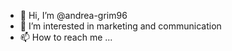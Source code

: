 - 👋 Hi, I’m @andrea-grim96
- 👀 I’m interested in marketing and communication
- 📫 How to reach me ...

<!---
andrea-grim96/andrea-grim96 is a ✨ special ✨ repository because its `README.md` (this file) appears on your GitHub profile.
You can click the Preview link to take a look at your changes.
--->
